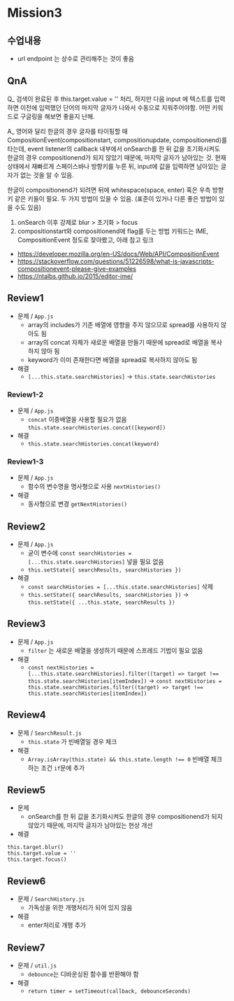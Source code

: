 # Mission3

## 수업내용
- url endpoint 는 상수로 관리해주는 것이 좋음

## QnA
Q_ 검색이 완료된 후 this.target.value = '' 처리, 하지만 다음 input 에 텍스트를 입력하면 이전에 입력했던 단어의 마지막 글자가 나와서 수동으로 지워주어야함. 어떤 키워드로 구글링을 해보면 좋을지 난해.

A_ 영어와 달리 한글의 경우 글자를 타이핑할 때 CompositionEvent(compositionstart, compositionupdate, compositionend)를 타는데, event listener의 callback 내부에서 onSearch를 한 뒤 값을 초기화시켜도 한글의 경우 compositionend가 되지 않았기 때문에, 마지막 글자가 남아있는 것.
현재 상태에서 재빠르게 스페이스바나 방향키를 누른 뒤, input에 값을 입력하면 남아있는 글자가 없는 것을 알 수 있음.

한글이 compositionend가 되려면 뒤에 whitespace(space, enter) 혹은 우측 방향키 같은 키들이 필요. 두 가지 방법이 있을 수 있음. (표준이 있거나 다른 좋은 방법이 있을 수도 있음)

 1. onSearch 이후 강제로 blur > 초기화 > focus
 2. compositionstart와 compositionend에 flag를 두는 방법
키워드는 IME, CompositionEvent 정도로 찾아봤고, 아래 참고 링크
* https://developer.mozilla.org/en-US/docs/Web/API/CompositionEvent
* https://stackoverflow.com/questions/51226598/what-is-javascripts-compositionevent-please-give-examples
* https://ntalbs.github.io/2015/editor-ime/

## Review1
* 문제 / `App.js`
  * array의 includes가 기존 배열에 영향을 주지 않으므로 spread를 사용하지 않아도 됨
  * array의 concat 자체가 새로운 배열을 만들기 때문에 spread로 배열을 복사하지 않아 됨
  * keyword가 이미 존재한다면 배열을 spread로 복사하지 않아도 됨
* 해결
    * `[...this.state.searchHistories]` -> `this.state.searchHistories`

### Review1-2
* 문제 / `App.js`
  * `concat` 이중배열을 사용할 필요가 없음 `this.state.searchHistories.concat([keyword])`
* 해결
    * `this.state.searchHistories.concat(keyword)`

### Review1-3
* 문제 / `App.js`
  * 함수의 변수명을 명사형으로 사용 `nextHistories()`
* 해결
  * 동사형으로 변경 `getNextHistories()`

## Review2
* 문제 / `App.js`
  * 굳이 변수에 `const searchHistories = [...this.state.searchHistories]` 넣을 필요 없음
  * `this.setState({ searchResults, searchHistories })`
* 해결
  * `const searchHistories = [...this.state.searchHistories]` 삭제 
  * `this.setState({ searchResults, searchHistories })` -> `this.setState({ ...this.state, searchResults })`

## Review3
* 문제 / `App.js`
  * `filter` 는 새로운 배열을 생성하기 때문에 스프레드 기법이 필요 없음
* 해결
  * `const nextHistories = [...this.state.searchHistories].filter((target) => target !== this.state.searchHistories[itemIndex])` -> `const nextHistories = this.state.searchHistories.filter((target) => target !== this.state.searchHistories[itemIndex])`

## Review4
* 문제 / `SearchResult.js`
  * `this.state` 가 빈배열일 경우 체크
* 해결
  * `Array.isArray(this.state) && this.state.length !== 0` 빈배열 체크하는 조건 `if`문에 추가

## Review5
* 문제
  * onSearch를 한 뒤 값을 초기화시켜도 한글의 경우 compositionend가 되지 않았기 때문에, 마지막 글자가 남아있는 현상 개선
* 해결
```
this.target.blur()
this.target.value = ''
this.target.focus()
```

## Review6
* 문제 / `SearchHistory.js`
  * 가독성을 위한 개행처리가 되어 있지 않음
* 해결
  * enter처리로 개행 추가

## Review7
* 문제 / `util.js`
  * `debounce`는 디바운싱된 함수를 반환해야 함
* 해결
  * `return timer = setTimeout(callback, debounceSeconds)`
        